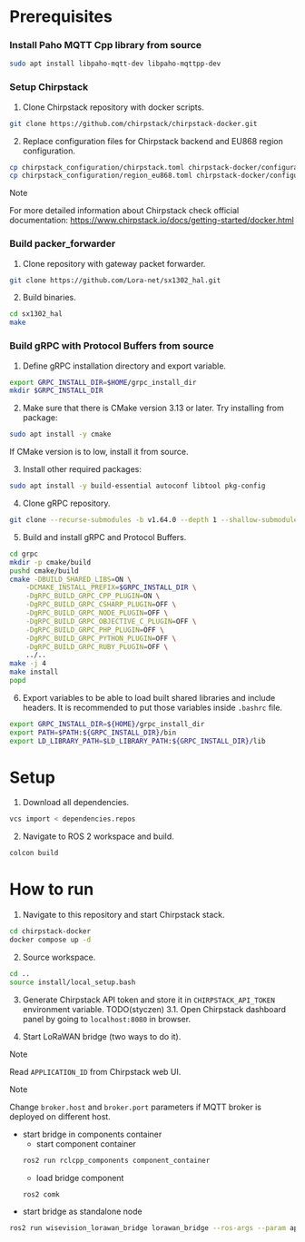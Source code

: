 # Prerequisites

### Install Paho MQTT Cpp library from source
```bash
sudo apt install libpaho-mqtt-dev libpaho-mqttpp-dev
```

### Setup Chirpstack
1. Clone Chirpstack repository with docker scripts.
```bash
git clone https://github.com/chirpstack/chirpstack-docker.git
```

2. Replace configuration files for Chirpstack backend and EU868 region configuration.
```bash
cp chirpstack_configuration/chirpstack.toml chirpstack-docker/configuration/chirpstack/chirpstack.toml
cp chirpstack_configuration/region_eu868.toml chirpstack-docker/configuration/chirpstack/region_eu868.toml
```

> [!NOTE]
> For more detailed information about Chirpstack check official documentation:
https://www.chirpstack.io/docs/getting-started/docker.html

### Build packer_forwarder
1. Clone repository with gateway packet forwarder.
```bash
git clone https://github.com/Lora-net/sx1302_hal.git
```

2. Build binaries.
```bash
cd sx1302_hal
make
```

<!-- TODO(styczen): Move to separate file -->
### Build gRPC with Protocol Buffers from source
1. Define gRPC installation directory and export variable.
```bash
export GRPC_INSTALL_DIR=$HOME/grpc_install_dir
mkdir $GRPC_INSTALL_DIR
```

2. Make sure that there is CMake version 3.13 or later. Try installing from package:
```bash
sudo apt install -y cmake
```
If CMake version is to low, install it from source.

3. Install other required packages:
```bash
sudo apt install -y build-essential autoconf libtool pkg-config
```

4. Clone gRPC repository.
```bash
git clone --recurse-submodules -b v1.64.0 --depth 1 --shallow-submodules https://github.com/grpc/grpc
```

5. Build and install gRPC and Protocol Buffers.
```bash
cd grpc
mkdir -p cmake/build
pushd cmake/build
cmake -DBUILD_SHARED_LIBS=ON \
    -DCMAKE_INSTALL_PREFIX=$GRPC_INSTALL_DIR \
    -DgRPC_BUILD_GRPC_CPP_PLUGIN=ON \
    -DgRPC_BUILD_GRPC_CSHARP_PLUGIN=OFF \
    -DgRPC_BUILD_GRPC_NODE_PLUGIN=OFF \
    -DgRPC_BUILD_GRPC_OBJECTIVE_C_PLUGIN=OFF \
    -DgRPC_BUILD_GRPC_PHP_PLUGIN=OFF \
    -DgRPC_BUILD_GRPC_PYTHON_PLUGIN=OFF \
    -DgRPC_BUILD_GRPC_RUBY_PLUGIN=OFF \
    ../..
make -j 4
make install
popd
```

6. Export variables to be able to load built shared libraries and include headers. It is recommended to put those variables inside `.bashrc` file.
```bash
export GRPC_INSTALL_DIR=${HOME}/grpc_install_dir
export PATH=$PATH:${GRPC_INSTALL_DIR}/bin
export LD_LIBRARY_PATH=$LD_LIBRARY_PATH:${GRPC_INSTALL_DIR}/lib
```

# Setup
1. Download all dependencies.
```bash
vcs import < dependencies.repos
```

2. Navigate to ROS 2 workspace and build.
```bash
colcon build
```

# How to run
1. Navigate to this repository and start Chirpstack stack.
```bash
cd chirpstack-docker
docker compose up -d
```

2. Source workspace.
```bash
cd ..
source install/local_setup.bash
```

3. Generate Chirpstack API token and store it in `CHIRPSTACK_API_TOKEN` environment variable.
TODO(styczen)
3.1. Open Chirpstack dashboard panel by going to `localhost:8080` in browser.

4. Start LoRaWAN bridge (two ways to do it).

> [!NOTE]
> Read `APPLICATION_ID` from Chirpstack web UI.

> [!NOTE]
> Change `broker.host` and `broker.port` parameters if MQTT broker is deployed on different host.

- start bridge in components container
  - start component container
  ```bash 
  ros2 run rclcpp_components component_container
  ```
  - load bridge component
  ```bash
  ros2 comk 
  ```
- start bridge as standalone node
```bash
ros2 run wisevision_lorawan_bridge lorawan_bridge --ros-args --param application_id:=APPLICATION_ID
```

